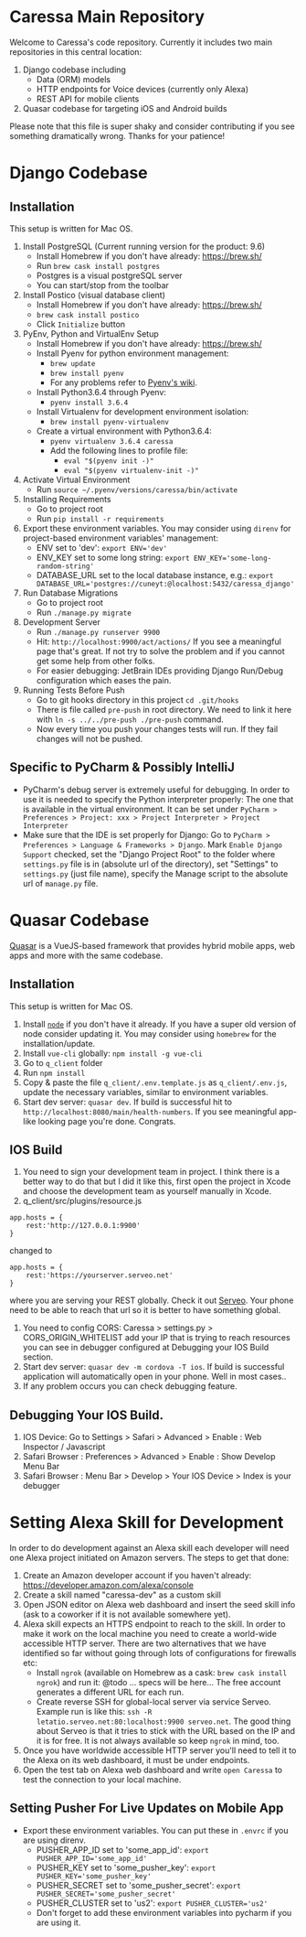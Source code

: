 # Caressa Main Repository

Welcome to Caressa's code repository. Currently it includes two main repositories in this central location:

1. Django codebase including 
    * Data (ORM) models
    * HTTP endpoints for Voice devices (currently only Alexa)
    * REST API for mobile clients
1. Quasar codebase for targeting iOS and Android builds

Please note that this file is super shaky and consider contributing if you see something dramatically wrong. Thanks for your patience!

# Django Codebase

## Installation

This setup is written for Mac OS.

1. Install PostgreSQL (Current running version for the product: 9.6)
    * Install Homebrew if you don't have already: https://brew.sh/
    * Run `brew cask install postgres`
    * Postgres is a visual postgreSQL server
    * You can start/stop from the toolbar
1. Install Postico (visual database client)
    * Install Homebrew if you don't have already: https://brew.sh/
    * `brew cask install postico`
    * Click `Initialize` button
1. PyEnv, Python and VirtualEnv Setup
    * Install Homebrew if you don't have already: https://brew.sh/
    * Install Pyenv for python environment management:
        * `brew update`
        * `brew install pyenv`
        * For any problems refer to [Pyenv's wiki](https://github.com/pyenv/pyenv/wiki).
    * Install Python3.6.4 through Pyenv:
        * `pyenv install 3.6.4`
    * Install Virtualenv for development environment isolation:
        * `brew install pyenv-virtualenv`
    * Create a virtual environment with Python3.6.4:
        * `pyenv virtualenv 3.6.4 caressa`
        * Add the following lines to profile file:
            * `eval "$(pyenv init -)"`
            * `eval "$(pyenv virtualenv-init -)"`
1. Activate Virtual Environment
    * Run `source ~/.pyenv/versions/caressa/bin/activate`
1. Installing Requirements
    * Go to project root
    * Run `pip install -r requirements`
1. Export these environment variables. You may consider using `direnv` for project-based environment variables' management:
    * ENV set to 'dev': `export ENV='dev'`
    * ENV_KEY set to some long string: `export ENV_KEY='some-long-random-string'`
    * DATABASE_URL set to the local database instance, e.g.: `export DATABASE_URL='postgres://cuneyt:@localhost:5432/caressa_django'`
1. Run Database Migrations
    * Go to project root
    * Run `./manage.py migrate`
1. Development Server
    * Run `./manage.py runserver 9900`
    * Hit: `http://localhost:9900/act/actions/` If you see a meaningful page that's great. If not try to solve the problem and if you cannot get some help from other folks.
    * For easier debugging: JetBrain IDEs providing Django Run/Debug configuration which eases the pain.
1. Running Tests Before Push
    * Go to git hooks directory in this project `cd .git/hooks`
    * There is file called `pre-push` in root directory. We need to link it here with
    `ln -s ../../pre-push ./pre-push` command.
    * Now every time you push your changes tests will run. If they fail changes will not be pushed.
    

## Specific to PyCharm & Possibly IntelliJ

* PyCharm's debug server is extremely useful for debugging. In order to use it is needed to specify the Python interpreter properly: The one that is available in the virtual environment. It can be set under `PyCharm > Preferences > Project: xxx > Project Interpreter > Project Interpreter`
* Make sure that the IDE is set properly for Django: Go to `PyCharm > Preferences > Language & Frameworks > Django`. Mark `Enable Django Support` checked, set the "Django Project Root" to the folder where `settings.py` file is in (absolute url of the directory), set "Settings" to `settings.py` (just file name), specify the Manage script to the absolute url of `manage.py` file.
 

# Quasar Codebase

[Quasar](https://quasar-framework.org/) is a VueJS-based framework that provides hybrid mobile apps, web apps and more with the same codebase.

## Installation

This setup is written for Mac OS.

1. Install [`node`](https://nodejs.org/en/) if you don't have it already. If you have a super old version of node consider updating it. You may consider using `homebrew` for the installation/update.
1. Install `vue-cli` globally: `npm install -g vue-cli`
1. Go to `q_client` folder
1. Run `npm install`
1. Copy & paste the file `q_client/.env.template.js` as `q_client/.env.js`, update the necessary variables, similar to environment variables.
1. Start dev server: `quasar dev`. If build is successful hit to `http://localhost:8080/main/health-numbers`. If you see meaningful app-like looking page you're done. Congrats.

## IOS Build


1. You need to sign your development team in project. I think there is a better way to do that but I did it like this, first open the project in Xcode and choose the development team as yourself manually in Xcode.
1. q_client/src/plugins/resource.js 
```
app.hosts = {
    rest:'http://127.0.0.1:9900'
}
``` 
changed to 
```
app.hosts = {
    rest:'https://yourserver.serveo.net'
}
```
where you are serving your REST globally. Check it out [Serveo](serveo.net). Your phone need to be able to reach that url so it is better to have something global. 
1. You need to config CORS: Caressa > settings.py > CORS_ORIGIN_WHITELIST add your IP that is trying to reach resources you can see in debugger configured at Debugging your IOS Build section.
1. Start dev server: `quasar dev -m cordova -T ios`. If build is successful application will automatically open in your phone. Well in most cases..
1. If any problem occurs you can check debugging feature.  


## Debugging Your IOS Build.  
1. IOS Device: Go to Settings > Safari > Advanced > Enable : Web Inspector / Javascript
1. Safari Browser : Preferences > Advanced > Enable : Show Develop Menu Bar
1. Safari Browser : Menu Bar >  Develop >  Your IOS Device > Index is your debugger

# Setting Alexa Skill for Development

In order to do development against an Alexa skill each developer will need one Alexa project initiated on Amazon servers. The steps to get that done:

1. Create an Amazon developer account if you haven't already: https://developer.amazon.com/alexa/console
1. Create a skill named "caressa-dev" as a custom skill
1. Open JSON editor on Alexa web dashboard and insert the seed skill info (ask to a coworker if it is not available somewhere yet).
1. Alexa skill expects an HTTPS endpoint to reach to the skill. In order to make it work on the local machine you need to create a world-wide accessible HTTP server. There are two alternatives that we have identified so far without going through lots of configurations for firewalls etc:
    * Install `ngrok` (available on Homebrew as a cask: `brew cask install ngrok`) and run it: 
    @todo ... specs will be here... 
    The free account generates a different URL for each run.
    * Create reverse SSH for global-local server via service Serveo. Example run is like this: `ssh -R letatio.serveo.net:80:localhost:9900 serveo.net`. The good thing about Serveo is that it tries to stick with the URL based on the IP and it is for free. It is not always available so keep `ngrok` in mind, too.
1. Once you have worldwide accessible HTTP server you'll need to tell it to the Alexa on its web dashboard, it must be under endpoints.
1. Open the test tab on Alexa web dashboard and write `open Caressa` to test the connection to your local machine.

## Setting Pusher For Live Updates on Mobile App
* Export these environment variables. You can put these in `.envrc` if you are using direnv.
    * PUSHER_APP_ID set to 'some_app_id': `export PUSHER_APP_ID='some_app_id'`
    * PUSHER_KEY set to 'some_pusher_key': `export PUSHER_KEY='some_pusher_key'`
    * PUSHER_SECRET set to 'some_pusher_secret': `export PUSHER_SECRET='some_pusher_secret'`
    * PUSHER_CLUSTER set to 'us2': `export PUSHER_CLUSTER='us2'`
    * Don't forget to add these environment variables into pycharm if you are using it.
